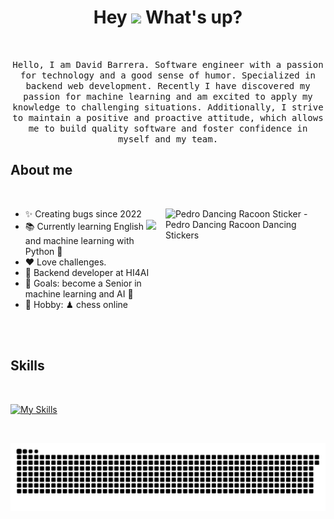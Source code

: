 <!-- Main Heading -->
<h1 align="center">Hey <img src="https://emojis.slackmojis.com/emojis/images/1577305505/7373/hand_wave.gif?1577305505" width="50" /> What's up?</h1>
<br>

<!-- User Bio -->
<p align="center">
  <samp>
    <!-- User Bio -->
    Hello, I am David Barrera. Software engineer with a passion for technology and a good sense of humor. Specialized in backend web development. Recently I have discovered my passion for machine learning and am excited to apply my knowledge to challenging situations. Additionally, I strive to maintain a positive and proactive attitude, which allows me to build quality software and foster confidence in myself and my team.
  </samp>
</p>

<!-- About Me Section -->
## About me

<br>

<!-- User Skills -->
- ✨ Creating bugs since 2022 <img align='right' src="https://media.tenor.com/C84C_fqg7Y0AAAAi/pedro-dancing-racoon.gif" width="256" height="256" alt="Pedro Dancing Racoon Sticker - Pedro Dancing Racoon Dancing Stickers" style="max-width: 280px; background-color: unset;">
- 📚 Currently learning English <img src="https://cdn-icons-png.flaticon.com/128/197/197484.png" width="17" /> and machine learning with Python 🐍
- ❤️ Love challenges.
- 💼 Backend developer at HI4AI
- 🎯 Goals: become a Senior in machine learning and AI 🚀
- 🎲 Hobby: ♟ chess online

<br>
<br>

<!-- Skills Section -->
## Skills

<br>

[![My Skills](https://skillicons.dev/icons?i=php,js,ts,py,nodejs,express,nestjs,html,css,jquery,bootstrap,linux,debian,vim,git,gitlab,mysql,postgres,wordpress,docker&perline=20)](https://skillicons.dev)

<br>

<p align="center">
  <img src="https://github.com/TekyaygilFethi/TekyaygilFethi/blob/output/github-contribution-grid-snake.svg" alt="Snake gif">
</p>
